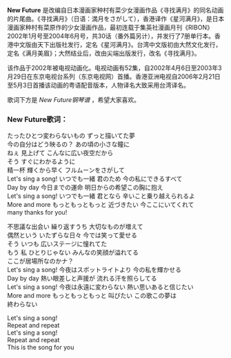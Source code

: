 

**New Future**
是改编自日本漫画家种村有菜少女漫画作品《寻找满月》的同名动画的片尾曲。《寻找满月》（日语：満月をさがして），香港译作《星河满月》，是日本漫画家种村有菜原作的少女漫画作品，最初连载于集英社漫画月刊《RIBON》2002年1月号至2004年6月号，共30话（番外篇另计），并发行了7册单行本。香港中文版由天下出版社发行，定名《星河满月》。台湾中文版初由大然文化发行，定名《满月美眉》；大然结业后，改由尖端出版发行，改名《寻找满月》。

  
该作品于2002年被电视动画化。电视动画有52集，自2002年4月6日至2003年3月29日在东京电视台系列（东京电视网）首播。香港亚洲电视自2006年2月21日至5月3日首播该动画的粤语配音版本，人物译名大致采用台湾译名。

  
歌词下方是 _New Future钢琴谱_ ，希望大家喜欢。

### New Future歌词：

たったひとつ変わらないもの ずっと描いてた夢  
今の自分はどう映るの？ あの頃の小さな瞳に  
ねぇ 見上げて こんなに広い夜空だから  
そう すぐにわかるように  
精一杯 輝くから早く フルムーンをさがして  
Let's sing a song! いつでも一緒 君のため 今の私にできるすべて  
Day by day 今日までの運命 明日からの希望この胸に抱え  
Let's sing a song! いつでも一緒 君となら 辛いこと乗り越えられるよ  
More and more もっともっともっと 近づきたい 今ここにいてくれて  
many thanks for you!

不思議な出会い 繰り返すうち 大切なものが増えて  
偶然という いたずらな日々 今では笑って愛せる  
そう いつも 広いステージに憧れてた  
もう 私 ひとりじゃない みんなの笑顔が溢れてる  
ここが居場所なのかナ？  
Let's sing a song! 今夜はスポットライトより 今の私を輝かせる  
Day by day 熱い眼差しと声援が 流れる汗を照らしてる  
Let's sing a song! 今夜は永遠に変わらない 熱い思いあると信じたい  
More and more もっともっともっと 叫びたい この歌この夢は  
終わらない

Let's sing a song!  
Repeat and repeat  
Let's sing a song!  
Repeat and repeat  
This is the song for you

